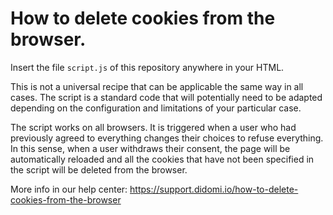 # How to delete cookies from the browser.

Insert the file ```script.js``` of this repository anywhere in your HTML.

This is not a universal recipe that can be applicable the same way in all cases. The script is a standard code that will potentially need to be adapted depending on the configuration and limitations of your particular case. 

The script works on all browsers. It is triggered when a user who had previously agreed to everything changes their choices to refuse everything. In this sense, when a user withdraws their consent, the page will be automatically reloaded and all the cookies that have not been specified in the script will be deleted from the browser.

More info in our help center: https://support.didomi.io/how-to-delete-cookies-from-the-browser
